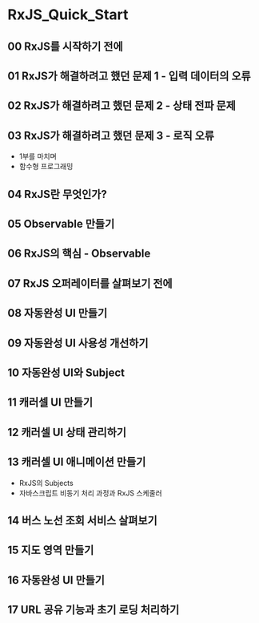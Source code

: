 # RxJS_Quick_Start
 
## 00 RxJS를 시작하기 전에

## 01 RxJS가 해결하려고 했던 문제 1 - 입력 데이터의 오류
## 02 RxJS가 해결하려고 했던 문제 2 - 상태 전파 문제
## 03 RxJS가 해결하려고 했던 문제 3 - 로직 오류
- 1부를 마치며
- 함수형 프로그래밍

## 04 RxJS란 무엇인가?
## 05 Observable 만들기
## 06 RxJS의 핵심 - Observable
## 07 RxJS 오퍼레이터를 살펴보기 전에
## 08 자동완성 UI 만들기
## 09 자동완성 UI 사용성 개선하기
## 10 자동완성 UI와 Subject
## 11 캐러셀 UI 만들기
## 12 캐러셀 UI 상태 관리하기
## 13 캐러셀 UI 애니메이션 만들기
- RxJS의 Subjects
- 자바스크립트 비동기 처리 과정과 RxJS 스케줄러

## 14 버스 노선 조회 서비스 살펴보기
## 15 지도 영역 만들기
## 16 자동완성 UI 만들기
## 17 URL 공유 기능과 초기 로딩 처리하기
